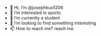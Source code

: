 - 👋 Hi, I’m @josephkuo1206
- 👀 I’m interested in sports
- 🌱 I’m currently a student
- 💞️ I’m looking to find something interesting
- 📫 How to reach me? reach me.

<!---
josephkuo1206/josephkuo1206 is a ✨ special ✨ repository because its `README.md` (this file) appears on your GitHub profile.
You can click the Preview link to take a look at your changes.
--->

